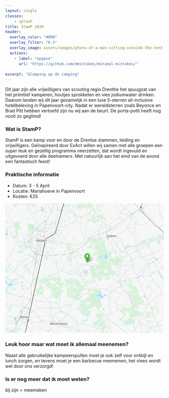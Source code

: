 ```yaml
---
layout: single
classes:
    - splash
title: StamP 2020
header:
  overlay_color: "#000"
  overlay_filter: "0.5"
  overlay_image: assets/images/photo-of-a-man-sitting-outside-the-tent-2612228.jpg
  actions:
    - label: "opgave"
      url: "https://github.com/mmistakes/minimal-mistakes/"

excerpt: "Glamping op de camping"
---
```



Dit jaar zijn alle vrijwilligers van scouting regio Drenthe het spuugzat van het primitief kamperen, houtjes sprokkelen en vies jodiumwater drinken. Daarom landen wij dit jaar gezamelijk in een luxe 5-sterren all-inclusive hotelbeleving in Papenvoort-city. Nadat er wereldsterren zoals Beyonce en Brad Pitt hebben vertoefd zijn nu wij aan de beurt. De porta-potti heeft nog nooit zo geglimd! 

### Wat is StamP?

StamP is een kamp voor en door de Drentse stammen, leiding en vrijwilligers. Geïnspireerd door ExAct willen wij samen met alle groepen een super leuk en gezellig programma neerzetten, dat wordt ingevuld en uitgevoerd door alle deelnemers. Met natuurlijk aan het eind van de avond een fantastisch feest!

### Praktische informatie

- Datum:   3 - 5 April
- Locatie: Mariahoeve in Papenvoort
- Kosten:  €25

![Kaart](/assets/images/kaart.png)

### Leuk hoor maar wat moet ik allemaal meenemen?

Naast alle gebruikelijke kampeerspullen moet je ook zelf voor ontbijt en lunch zorgen, en tevens moet je een barbecue meenemen, het vlees wordt wel door ons verzorgd!

### Is er nog meer dat ik moet weten?

bij zijn = meemaken
